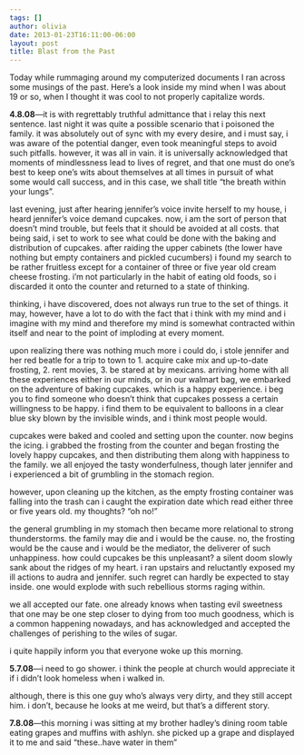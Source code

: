 ```yaml
---
tags: []
author: olivia
date: 2013-01-23T16:11:00-06:00
layout: post
title: Blast from the Past
---
```


Today while rummaging around my computerized documents I ran across some musings of the past. Here’s a look inside my mind when I was about 19 or so, when I thought it was cool to not properly capitalize words.

**4.8.08**—it is with regrettably truthful admittance that i relay this next sentence. last night it was quite a possible scenario that i poisoned the family. it was absolutely out of sync with my every desire, and i must say, i was aware of the potential danger, even took meaningful steps to avoid such pitfalls. however, it was all in vain. it is universally acknowledged that moments of mindlessness lead to lives of regret, and that one must do one’s best to keep one’s wits about themselves at all times in pursuit of what some would call success, and in this case, we shall title “the breath within your lungs”.

last evening, just after hearing jennifer’s voice invite herself to my house, i heard jennifer’s voice demand cupcakes. now, i am the sort of person that doesn’t mind trouble, but feels that it should be avoided at all costs. that being said, i set to work to see what could be done with the baking and distribution of cupcakes. after raiding the upper cabinets (the lower have nothing but empty containers and pickled cucumbers) i found my search to be rather fruitless except for a container of three or five year old cream cheese frosting. i’m not particularly in the habit of eating old foods, so i discarded it onto the counter and returned to a state of thinking.

thinking, i have discovered, does not always run true to the set of things. it may, however, have a lot to do with the fact that i think with my mind and i imagine with my mind and therefore my mind is somewhat contracted within itself and near to the point of imploding at every moment.

upon realizing there was nothing much more i could do, i stole jennifer and her red beatle for a trip to town to 1. acquire cake mix and up-to-date frosting, 2. rent movies, 3. be stared at by mexicans. arriving home with all these experiences either in our minds, or in our walmart bag, we embarked on the adventure of baking cupcakes. which is a happy experience. i beg you to find someone who doesn’t think that cupcakes possess a certain willingness to be happy. i find them to be equivalent to balloons in a clear blue sky blown by the invisible winds, and i think most people would.

cupcakes were baked and cooled and setting upon the counter. now begins the icing. i grabbed the frosting from the counter and began frosting the lovely happy cupcakes, and then distributing them along with happiness to the family. we all enjoyed the tasty wonderfulness, though later jennifer and i experienced a bit of grumbling in the stomach region.

however, upon cleaning up the kitchen, as the empty frosting container was falling into the trash can i caught the expiration date which read either three or five years old. my thoughts? “oh no!”

the general grumbling in my stomach then became more relational to strong thunderstorms. the family may die and i would be the cause. no, the frosting would be the cause and i would be the mediator, the deliverer of such unhappiness. how could cupcakes be this unpleasant? a silent doom slowly sank about the ridges of my heart. i ran upstairs and reluctantly exposed my ill actions to audra and jennifer. such regret can hardly be expected to stay inside. one would explode with such rebellious storms raging within.

we all accepted our fate. one already knows when tasting evil sweetness that one may be one step closer to dying from too much goodness, which is a common happening nowadays, and has acknowledged and accepted the challenges of perishing to the wiles of sugar.

i quite happily inform you that everyone woke up this morning.

**5.7.08**—i need to go shower. i think the people at church would appreciate it if i didn’t look homeless when i walked in.

although, there is this one guy who’s always very dirty, and they still accept him. i don’t, because he looks at me weird, but that’s a different story.

**7.8.08**—this morning i was sitting at my brother hadley’s dining room table eating grapes and muffins with ashlyn. she picked up a grape and displayed it to me and said “these..have water in them”
